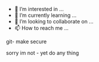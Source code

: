 - 👀 I’m interested in ...
- 🌱 I’m currently learning ...
- 💞️ I’m looking to collaborate on ...
- 📫 How to reach me ...

git- make secure

<!---
Fahad19911/Fahad19911 is a ✨ special ✨ repository because its `README.md` (this file) appears on your GitHub profile.
You can click the Preview link to take a look at your changes.
---> sorry im not - yet do any thing 
